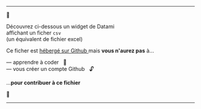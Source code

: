 
<br>
<br>

<hr>

<div class="has-text-centered my-6">

  <p class="is-size-3 mb-5">
    🚧
  </p>

  <p class="is-size-4 has-text-weight-bold mb-6">
    Découvrez ci-dessous 
    <span
      class="icon">
      <i class="mdi mdi-arrow-down"></i>
    </span>
    un widget de Datami
    <br>affichant un ficher <code>csv</code>
    <br>(un équivalent de fichier excel)
  </p>
  <p class="is-size-4">
    Ce ficher est
    <a
      href="https://github.com/multi-coop/gitribute-content-test/blob/main/data/csv/cooptech/Annuaire-SCOP-SCIC-tech-France.csv"
      target="_blank">
      hébergé sur Github
    </a>
    mais <b>vous n'aurez pas</b> à...
  </p>
  <p class="is-size-4 my-6">
    — apprendre à coder &nbsp; 🚀
    <br>
    — vous créer un compte Github &nbsp; 🔓
  </p>
  <p class="is-size-4 mb-1">
    ...<b>pour contribuer à ce fichier</b>
  </p>

  <p class="is-size-3 mt-5">
    🚧
  </p>

</div>

<hr>
